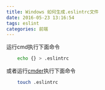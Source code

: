 ```yaml
---
title: Windows 如何生成.eslintrc文件
date: 2016-05-23 13:16:54
tags: eslint
categories: 前端
---
```

运行cmd执行下面命令
```bash
    echo {} > .eslintrc
```

或者运行[cmder](http://cmder.net/)执行下面命令
```bash
    touch .eslintrc
```

